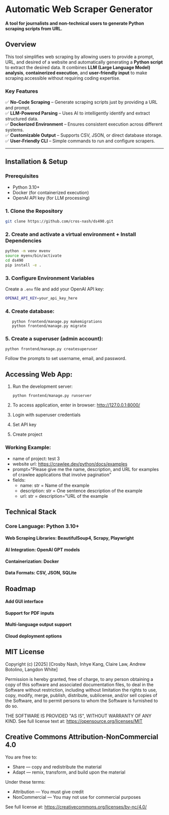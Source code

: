 # Automatic Web Scraper Generator

**A tool for journalists and non-technical users to generate Python scraping scripts from URL.**

## Overview
This tool simplifies web scraping by allowing users to provide a prompt, URL, and desired of a website and automatically generating a **Python script** to extract the desired data. It combines **LLM (Large Language Model) analysis**, **containerized execution**, and **user-friendly input** to make scraping accessible without requiring coding expertise.

### Key Features
✅ **No-Code Scraping** – Generate scraping scripts just by providing a URL and prompt.  
✅ **LLM-Powered Parsing** – Uses AI to intelligently identify and extract structured data.  
✅ **Dockerized Environment** – Ensures consistent execution across different systems.  
✅ **Customizable Output** – Supports CSV, JSON, or direct database storage.  
✅ **User-Friendly CLI** – Simple commands to run and configure scrapers.  

---

## Installation & Setup

### Prerequisites
- Python 3.10+
- Docker (for containerized execution)
- OpenAI API key (for LLM processing)

### 1. Clone the Repository
```bash
git clone https://github.com/cros-nash/ds490.git
```

### 2. Create and activate a virtual environment + Install Dependencies
```bash
python -m venv mvenv
source myenv/bin/activate
cd ds490
pip install -e .
```
### 3. Configure Environment Variables
Create a `.env` file and add your OpenAI API key:
```bash
OPENAI_API_KEY=your_api_key_here
```

### 4. Create database:
```
   python frontend/manage.py makemigrations
   python frontend/manage.py migrate
```

### 5. Create a superuser (admin account):
   ```
   python frontend/manage.py createsuperuser
   ```
   Follow the prompts to set username, email, and password.

## Accessing Web App:
1. Run the development server:
   ```
   python frontend/manage.py runserver
   ```

2. To access application, enter in browser: http://127.0.0.1:8000/

3. Login with superuser credentials

4. Set API key

5. Create project

### Working Example:
* name of project: test 3
* website url: https://crawlee.dev/python/docs/examples
* prompt="Please give me the name, description, and URL for examples of crawlee applications that involve pagination"
* fields:
    * name: str = Name of the example
    * description: str = One sentence description of the example
    * url: str = description="URL of the example

## Technical Stack
### Core Language: Python 3.10+
#### Web Scraping Libraries: BeautifulSoup4, Scrapy, Playwright
#### AI Integration: OpenAI GPT models
#### Containerization: Docker
#### Data Formats: CSV, JSON, SQLite

## Roadmap
#### Add GUI interface
#### Support for PDF inputs
#### Multi-language output support
#### Cloud deployment options

## MIT License

Copyright (c) [2025] [Crosby Nash, Inhye Kang, Claire Law, Andrew Botolino, Langdon White]

Permission is hereby granted, free of charge, to any person obtaining a copy
of this software and associated documentation files, to deal in the Software
without restriction, including without limitation the rights to use, copy,
modify, merge, publish, distribute, sublicense, and/or sell copies of the
Software, and to permit persons to whom the Software is furnished to do so.

THE SOFTWARE IS PROVIDED "AS IS", WITHOUT WARRANTY OF ANY KIND.
See full license text at: https://opensource.org/licenses/MIT

## Creative Commons Attribution-NonCommercial 4.0

You are free to:
- Share — copy and redistribute the material
- Adapt — remix, transform, and build upon the material

Under these terms:
- Attribution — You must give credit
- NonCommercial — You may not use for commercial purposes

See full license at: https://creativecommons.org/licenses/by-nc/4.0/
